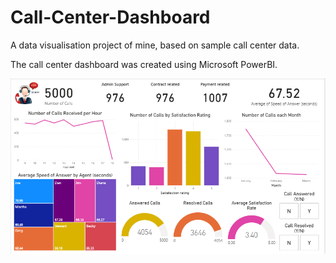 # Call-Center-Dashboard

A data visualisation project of mine, based on sample call center data.

The call center dashboard was created using Microsoft PowerBI.

![](https://github.com/michael-ome/Call-Center-Dashboard/blob/main/Call%20Center%20Dashboard-powerBI.png)
